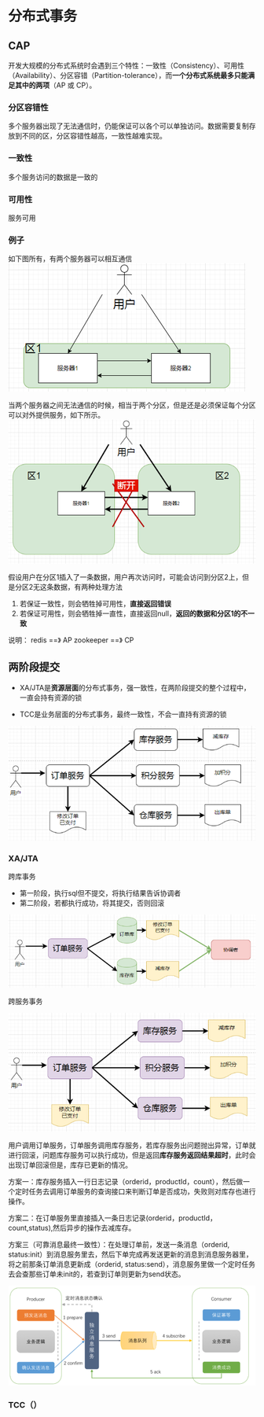 # 分布式事务

## CAP
开发大规模的分布式系统时会遇到三个特性：一致性（Consistency）、可用性（Availability）、分区容错（Partition-tolerance），而**一个分布式系统最多只能满足其中的两项**（AP 或 CP）。

### 分区容错性
多个服务器出现了无法通信时，仍能保证可以各个可以单独访问。数据需要复制存放到不同的区，分区容错性越高，一致性越难实现。

### 一致性
多个服务访问的数据是一致的

### 可用性
服务可用

### 例子
如下图所有，有两个服务器可以相互通信
![title](https://raw.githubusercontent.com/pallcard/noteImg/master/noteImg/2020/04/07/1586246610609-1586246610614.png)

当两个服务器之间无法通信的时候，相当于两个分区，但是还是必须保证每个分区可以对外提供服务，如下所示。
![title](https://raw.githubusercontent.com/pallcard/noteImg/master/noteImg/2020/04/07/1586247056565-1586247056567.png)

假设用户在分区1插入了一条数据，用户再次访问时，可能会访问到分区2上，但是分区2无这条数据，有两种处理方法
1. 若保证一致性，则会牺牲掉可用性，**直接返回错误**
2. 若保证可用性，则会牺牲掉一直性，直接返回null，**返回的数据和分区1的不一致**

说明：  redis ==》 AP
       zookeeper  ==》 CP



## 两阶段提交

* XA/JTA是**资源层面**的分布式事务，强一致性，在两阶段提交的整个过程中，一直会持有资源的锁

* TCC是业务层面的分布式事务，最终一致性，不会一直持有资源的锁

![title](https://raw.githubusercontent.com/pallcard/noteImg/master/noteImg/2020/04/07/1586248936372-1586248936377.png)

### XA/JTA

跨库事务

* 第一阶段，执行sql但不提交，将执行结果告诉协调者
* 第二阶段，若都执行成功，将其提交，否则回滚

![title](https://raw.githubusercontent.com/pallcard/noteImg/master/noteImg/2020/04/07/1586251086834-1586251086838.png)

跨服务事务

![title](https://raw.githubusercontent.com/pallcard/noteImg/master/noteImg/2020/04/07/1586251305632-1586251305634.png)

用户调用订单服务，订单服务调用库存服务，若库存服务出问题抛出异常，订单就进行回滚，问题库存服务可以执行成功，但是返回**库存服务返回结果超时**，此时会出现订单回滚但是，库存已更新的情况。

方案一：库存服务插入一行日志记录（orderid，productId，count），然后做一个定时任务去调用订单服务的查询接口来判断订单是否成功，失败则对库存也进行操作。

方案二：在订单服务里直接插入一条日志记录(orderid，productId，count,status),然后异步的操作去减库存。

方案三（可靠消息最终一致性）：在处理订单前，发送一条消息（orderid, status:init）到消息服务里去，然后下单完成再发送更新的消息到消息服务器里，将之前那条订单消息更新成（orderid, status:send），消息服务里做一个定时任务去会查那些订单未init的，若查到订单则更新为send状态。

![title](https://raw.githubusercontent.com/pallcard/noteImg/master/noteImg/2020/04/07/1586261001471-1586261001530.png)

### TCC（）